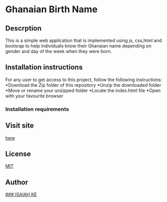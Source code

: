 # Ghanaian Birth Name

## Descrption
 This is a simple web application that is implemented using js, css,html and bootsrap to help individuals know their Ghanaian 
 name depending on gender and day of the week when they were born. 
 
 ## Installation instructions
 For any user to get access to this project, follow the following instructions:  
  *Download the Zip folder of this repository
  *Unzip the downloaded folder
  *Move or rename your unzipped folder
  *Locate the index.html file
  *Open with your favourite browser
  
  ### Installation requirements
 
 ## Visit site
 
 [here](https://isaiahke.github.io/birthday-day-finder/)
 
 ## License
 [MIT](/LICENSE)
 
 ## Author
 [### ISAIAH KE](https://github.com/IsaiahKe/)
